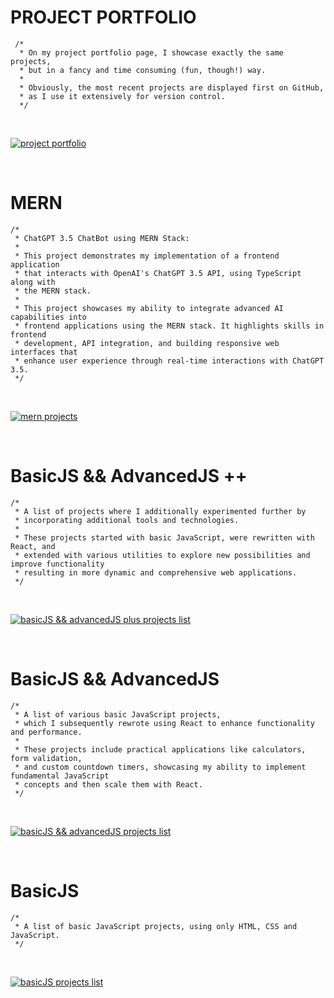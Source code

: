 # PROJECT PORTFOLIO

```
 /*
  * On my project portfolio page, I showcase exactly the same projects,
  * but in a fancy and time consuming (fun, though!) way.
  *
  * Obviously, the most recent projects are displayed first on GitHub,
  * as I use it extensively for version control.
  */
```

<br>

[![project portfolio](https://img.shields.io/badge/project_portfolio-Link-28a745?style=for-the-badge&logo=github)](https://shcoobz.github.io/)

<br>

# MERN

```
/*
 * ChatGPT 3.5 ChatBot using MERN Stack:
 *
 * This project demonstrates my implementation of a frontend application
 * that interacts with OpenAI's ChatGPT 3.5 API, using TypeScript along with
 * the MERN stack.
 *
 * This project showcases my ability to integrate advanced AI capabilities into
 * frontend applications using the MERN stack. It highlights skills in frontend
 * development, API integration, and building responsive web interfaces that
 * enhance user experience through real-time interactions with ChatGPT 3.5.
 */
```

<br>

[![mern projects](https://img.shields.io/badge/mern_projects-List-28a745?style=for-the-badge&logo=github)](https://github.com/Shcoobz/list_mern-projects)

<br>

# BasicJS && AdvancedJS ++

```
/*
 * A list of projects where I additionally experimented further by
 * incorporating additional tools and technologies.
 *
 * These projects started with basic JavaScript, were rewritten with React, and
 * extended with various utilities to explore new possibilities and improve functionality
 * resulting in more dynamic and comprehensive web applications.
 */
```

<br>

[![basicJS && advancedJS plus projects list](https://img.shields.io/badge/basicJS_and_advancedJS_++_projects-List-28a745?style=for-the-badge&logo=github)](https://github.com/Shcoobz/list_basicJS-and-advancedJS-plus-projects)

<br>

# BasicJS && AdvancedJS

```
/*
 * A list of various basic JavaScript projects,
 * which I subsequently rewrote using React to enhance functionality and performance.
 *
 * These projects include practical applications like calculators, form validation,
 * and custom countdown timers, showcasing my ability to implement fundamental JavaScript
 * concepts and then scale them with React.
 */
```

<br>

[![basicJS && advancedJS projects list](https://img.shields.io/badge/basicJS_and_advancedJS_projects-List-28a745?style=for-the-badge&logo=github)](https://github.com/Shcoobz/list_basicJS-and-advancedJS-projects)

<br>

# BasicJS

```
/*
 * A list of basic JavaScript projects, using only HTML, CSS and JavaScript.
 */
```

<br>

[![basicJS projects list](https://img.shields.io/badge/basicJS_projects-List-28a745?style=for-the-badge&logo=github)](https://github.com/Shcoobz/list_basicJS-projects)
